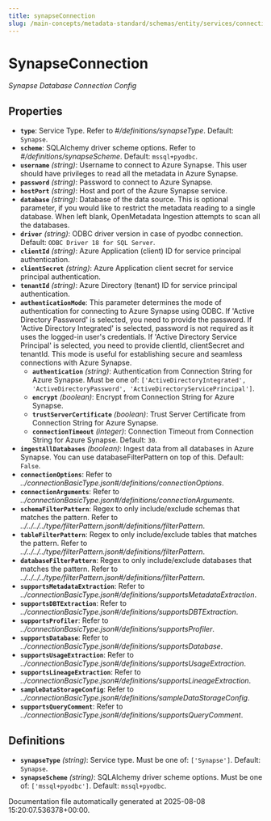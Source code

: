 ```yaml
---
title: synapseConnection
slug: /main-concepts/metadata-standard/schemas/entity/services/connections/database/synapseconnection
---
```


# SynapseConnection

*Synapse Database Connection Config*

## Properties

- **`type`**: Service Type. Refer to *#/definitions/synapseType*. Default: `Synapse`.
- **`scheme`**: SQLAlchemy driver scheme options. Refer to *#/definitions/synapseScheme*. Default: `mssql+pyodbc`.
- **`username`** *(string)*: Username to connect to Azure Synapse. This user should have privileges to read all the metadata in Azure Synapse.
- **`password`** *(string)*: Password to connect to Azure Synapse.
- **`hostPort`** *(string)*: Host and port of the Azure Synapse service.
- **`database`** *(string)*: Database of the data source. This is optional parameter, if you would like to restrict the metadata reading to a single database. When left blank, OpenMetadata Ingestion attempts to scan all the databases.
- **`driver`** *(string)*: ODBC driver version in case of pyodbc connection. Default: `ODBC Driver 18 for SQL Server`.
- **`clientId`** *(string)*: Azure Application (client) ID for service principal authentication.
- **`clientSecret`** *(string)*: Azure Application client secret for service principal authentication.
- **`tenantId`** *(string)*: Azure Directory (tenant) ID for service principal authentication.
- **`authenticationMode`**: This parameter determines the mode of authentication for connecting to Azure Synapse using ODBC. If 'Active Directory Password' is selected, you need to provide the password. If 'Active Directory Integrated' is selected, password is not required as it uses the logged-in user's credentials. If 'Active Directory Service Principal' is selected, you need to provide clientId, clientSecret and tenantId. This mode is useful for establishing secure and seamless connections with Azure Synapse.
  - **`authentication`** *(string)*: Authentication from Connection String for Azure Synapse. Must be one of: `['ActiveDirectoryIntegrated', 'ActiveDirectoryPassword', 'ActiveDirectoryServicePrincipal']`.
  - **`encrypt`** *(boolean)*: Encrypt from Connection String for Azure Synapse.
  - **`trustServerCertificate`** *(boolean)*: Trust Server Certificate from Connection String for Azure Synapse.
  - **`connectionTimeout`** *(integer)*: Connection Timeout from Connection String for Azure Synapse. Default: `30`.
- **`ingestAllDatabases`** *(boolean)*: Ingest data from all databases in Azure Synapse. You can use databaseFilterPattern on top of this. Default: `False`.
- **`connectionOptions`**: Refer to *../connectionBasicType.json#/definitions/connectionOptions*.
- **`connectionArguments`**: Refer to *../connectionBasicType.json#/definitions/connectionArguments*.
- **`schemaFilterPattern`**: Regex to only include/exclude schemas that matches the pattern. Refer to *../../../../type/filterPattern.json#/definitions/filterPattern*.
- **`tableFilterPattern`**: Regex to only include/exclude tables that matches the pattern. Refer to *../../../../type/filterPattern.json#/definitions/filterPattern*.
- **`databaseFilterPattern`**: Regex to only include/exclude databases that matches the pattern. Refer to *../../../../type/filterPattern.json#/definitions/filterPattern*.
- **`supportsMetadataExtraction`**: Refer to *../connectionBasicType.json#/definitions/supportsMetadataExtraction*.
- **`supportsDBTExtraction`**: Refer to *../connectionBasicType.json#/definitions/supportsDBTExtraction*.
- **`supportsProfiler`**: Refer to *../connectionBasicType.json#/definitions/supportsProfiler*.
- **`supportsDatabase`**: Refer to *../connectionBasicType.json#/definitions/supportsDatabase*.
- **`supportsUsageExtraction`**: Refer to *../connectionBasicType.json#/definitions/supportsUsageExtraction*.
- **`supportsLineageExtraction`**: Refer to *../connectionBasicType.json#/definitions/supportsLineageExtraction*.
- **`sampleDataStorageConfig`**: Refer to *../connectionBasicType.json#/definitions/sampleDataStorageConfig*.
- **`supportsQueryComment`**: Refer to *../connectionBasicType.json#/definitions/supportsQueryComment*.
## Definitions

- **`synapseType`** *(string)*: Service type. Must be one of: `['Synapse']`. Default: `Synapse`.
- **`synapseScheme`** *(string)*: SQLAlchemy driver scheme options. Must be one of: `['mssql+pyodbc']`. Default: `mssql+pyodbc`.


Documentation file automatically generated at 2025-08-08 15:20:07.536378+00:00.
